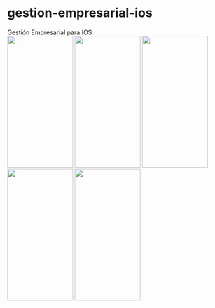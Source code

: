 # gestion-empresarial-ios
<div>Gestión Empresarial para IOS</div>
<div style="display:inline-block">
<img src="https://firebasestorage.googleapis.com/v0/b/reactfire-f410b.appspot.com/o/Simulator%20Screen%20Shot%2018%20Apr%202017%2C%2009.27.16.png?alt=media&token=85e1e496-59c2-48df-b6e4-280fcc1b813f" width="150" height="300"/>
<img src="https://firebasestorage.googleapis.com/v0/b/reactfire-f410b.appspot.com/o/IMG_0915.PNG?alt=media&token=6739ba13-f4b0-464b-be95-e622cda3c336" width="150" height="300"/>
<img src="https://firebasestorage.googleapis.com/v0/b/reactfire-f410b.appspot.com/o/IMG_0913.PNG?alt=media&token=49cc52a2-96f9-48df-ae0f-70f6a1ddf079" width="150" height="300"/>
<img src="https://firebasestorage.googleapis.com/v0/b/reactfire-f410b.appspot.com/o/uploadc.png?alt=media&token=c29c4177-deca-48cc-a06c-54f18132baca" width="150" height="300"/>
<img src="https://firebasestorage.googleapis.com/v0/b/reactfire-f410b.appspot.com/o/IMG_0914.PNG?alt=media&token=2d9c4884-c42f-4c8d-95bf-7da31845166c" width="150" height="300">
<div>
